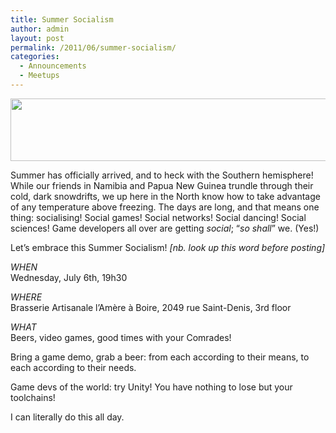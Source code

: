 ```yaml
---
title: Summer Socialism
author: admin
layout: post
permalink: /2011/06/summer-socialism/
categories:
  - Announcements
  - Meetups
---
```

<img src="{{ site.baseurl }}/{{ site.oldwpdir }}/uploads/2011/06/MRGS_11_07_Website.png" alt="" title="I'd rather be red dead than redemption." width="600" height="100" class="aligncenter size-full wp-image-201" />

Summer has officially arrived, and to heck with the Southern hemisphere! While our friends in Namibia and Papua New Guinea trundle through their cold, dark snowdrifts, we up here in the North know how to take advantage of any temperature above freezing. The days are long, and that means one thing: socialising! Social games! Social networks! Social dancing! Social sciences! Game developers all over are getting *social*; &#8220;*so shall*&#8221; we. (Yes!)

Let&#8217;s embrace this Summer Socialism! *[nb. look up this word before posting]*

*WHEN*  
Wednesday, July 6th, 19h30

*WHERE*  
Brasserie Artisanale l’Am&egrave;re &agrave; Boire, 2049 rue Saint-Denis, 3rd floor

*WHAT*  
Beers, video games, good times with your Comrades!

Bring a game demo, grab a beer: from each according to their means, to each according to their needs.

Game devs of the world: try Unity! You have nothing to lose but your toolchains!

I can literally do this all day.